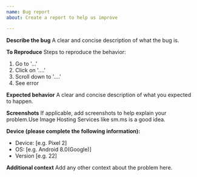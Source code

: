 ```yaml
---
name: Bug report
about: Create a report to help us improve

---
```


**Describe the bug**
A clear and concise description of what the bug is.

**To Reproduce**
Steps to reproduce the behavior:
1. Go to '...'
2. Click on '....'
3. Scroll down to '....'
4. See error

**Expected behavior**
A clear and concise description of what you expected to happen.

**Screenshots**
If applicable, add screenshots to help explain your problem.Use Image Hosting Services like sm.ms is a good idea.

**Device (please complete the following information):**
 - Device: [e.g. Pixel 2]
 - OS: [e.g. Android 8.0(Google)]
 - Version [e.g. 22]

**Additional context**
Add any other context about the problem here. 
